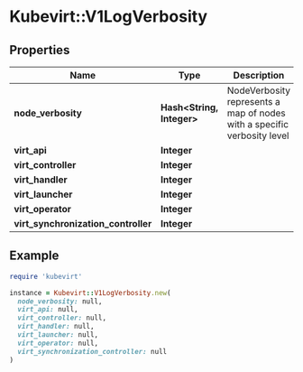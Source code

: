 # Kubevirt::V1LogVerbosity

## Properties

| Name | Type | Description | Notes |
| ---- | ---- | ----------- | ----- |
| **node_verbosity** | **Hash&lt;String, Integer&gt;** | NodeVerbosity represents a map of nodes with a specific verbosity level | [optional] |
| **virt_api** | **Integer** |  | [optional] |
| **virt_controller** | **Integer** |  | [optional] |
| **virt_handler** | **Integer** |  | [optional] |
| **virt_launcher** | **Integer** |  | [optional] |
| **virt_operator** | **Integer** |  | [optional] |
| **virt_synchronization_controller** | **Integer** |  | [optional] |

## Example

```ruby
require 'kubevirt'

instance = Kubevirt::V1LogVerbosity.new(
  node_verbosity: null,
  virt_api: null,
  virt_controller: null,
  virt_handler: null,
  virt_launcher: null,
  virt_operator: null,
  virt_synchronization_controller: null
)
```

